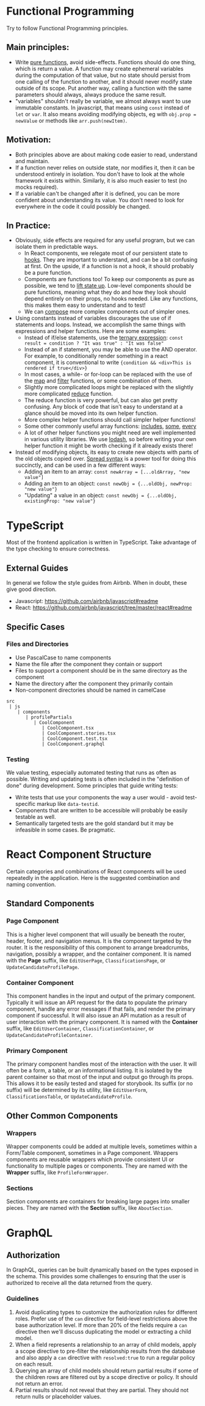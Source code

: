 # Functional Programming

Try to follow Functional Programming principles.

## Main principles:

- Write [pure functions](https://en.wikipedia.org/wiki/Pure_function), avoid side-effects. Functions should do one thing, which is return a value. A function may create ephemeral variables during the computation of that value, but no state should persist from one calling of the function to another, and it should never modify state outside of its scope. Put another way, calling a function with the same parameters should always, always produce the same result.
- "variables" shouldn't really be variable, we almost always want to use immutable constants. In javascript, that means using `const` instead of `let` or `var`. It also means avoiding modifying objects, eg with `obj.prop = newValue` or methods like `arr.push(newItem)`.

## Motivation:

- Both principles above are about making code easier to read, understand and maintain.
- If a function never relies on outside state, nor modifies it, then it can be understood entirely in isolation. You don't have to look at the whole framework it exists within. Similarly, it is also much easier to test (no mocks required).
- If a variable can't be changed after it is defined, you can be more confident about understanding its value. You don't need to look for everywhere in the code it could possibly be changed.

## In Practice:

- Obviously, side effects are required for any useful program, but we can isolate them in predictable ways.
  - In React components, we relegate most of our persistent state to [hooks](https://reactjs.org/docs/hooks-intro.html). They are important to understand, and can be a bit confusing at first. On the upside, if a function is not a hook, it should probably be a pure function.
  - Components are functions too! To keep our components as pure as possible, we tend to [lift state up](https://reactjs.org/docs/lifting-state-up.html). Low-level components should be pure functions, meaning what they do and how they look should depend entirely on their props, no hooks needed. Like any functions, this makes them easy to understand and to test!
  - We can [compose](https://reactjs.org/docs/composition-vs-inheritance.html) more complex components out of simpler ones.
- Using constants instead of variables discourages the use of if statements and loops. Instead, we accomplish the same things with expressions and helper functions. Here are some examples:
  - Instead of if/else statements, use the [ternary expression](https://developer.mozilla.org/en-US/docs/Web/JavaScript/Reference/Operators/Conditional_Operator): `const result = condition ? "It was true" : "It was false"`
  - Instead of an if statement, you may be able to use the AND operator. For example, to conditionally render something in a react component, it is conventional to write `{condition && <div>This is rendered if true</div>}`
  - In most cases, a while- or for-loop can be replaced with the use of the [map](https://developer.mozilla.org/en-US/docs/Web/JavaScript/Reference/Global_Objects/Array/map) and [filter](https://developer.mozilla.org/en-US/docs/Web/JavaScript/Reference/Global_Objects/Array/filter) functions, or some combination of them.
  - Slightly more complicated loops might be replaced with the slightly more complicated [reduce](https://developer.mozilla.org/en-US/docs/Web/JavaScript/Reference/Global_Objects/Array/reduce) function.
  - The reduce function is very powerful, but can also get pretty confusing. Any block of code that isn't easy to understand at a glance should be moved into its own helper function.
  - More complex helper functions should call simpler helper functions!
  - Some other commonly useful array functions: [includes](https://developer.mozilla.org/en-US/docs/Web/JavaScript/Reference/Global_Objects/Array/includes), [some](https://developer.mozilla.org/en-US/docs/Web/JavaScript/Reference/Global_Objects/Array/some), [every](https://developer.mozilla.org/en-US/docs/Web/JavaScript/Reference/Global_Objects/Array/every)
  - A lot of other helper functions you might need are well implemented in various utility libraries. We use [lodash](https://lodash.com/docs/), so before writing your own helper function it might be worth checking if it already exists there!
- Instead of modifying objects, its easy to create new objects with parts of the old objects copied over. [Spread syntax](https://developer.mozilla.org/en-US/docs/Web/JavaScript/Reference/Operators/Spread_syntax) is a power tool for doing this succinctly, and can be used in a few different ways:
  - Adding an item to an array: `const newArray = [...oldArray, "new value"]`
  - Adding an item to an object: `const newObj = {...oldObj, newProp: "new value"}`
  - "Updating" a value in an object: `const newObj = {...oldObj, existingProp: "new value"}`

# TypeScript

Most of the frontend application is written in TypeScript. Take advantage of the type checking to ensure correctness.

## External Guides

In general we follow the style guides from Airbnb. When in doubt, these give good direction.

- Javascript: https://github.com/airbnb/javascript#readme
- React: https://github.com/airbnb/javascript/tree/master/react#readme

## Specific Cases

### Files and Directories

- Use PascalCase to name components
- Name the file after the component they contain or support
- Files to support a component should be in the same directory as the component
- Name the directory after the component they primarily contain
- Non-component directories should be named in camelCase

```
src
 | js
    | components
       | profilePartials
          | CoolComponent
             | CoolComponent.tsx
             | CoolComponent.stories.tsx
             | CoolComponent.test.tsx
             | CoolComponent.graphql
```

### Testing

We value testing, especially automated testing that runs as often as possible. Writing and updating tests is often included in the "definition of done" during development. Some principles that guide writing tests:

- Write tests that use your components the way a user would - avoid test-specific markup like `data-testid`.
- Components that are written to be accessible will probably be easily testable as well.
- Semantically targeted tests are the gold standard but it may be infeasible in some cases. Be pragmatic.

# React Component Structure

Certain categories and combinations of React components will be used repeatedly in the application. Here is the suggested combination and naming convention.

## Standard Components

### Page Component

This is a higher level component that will usually be beneath the router, header, footer, and navigation menus. It is the component targeted by the router. It is the responsibility of this component to arrange breadcrumbs, navigation, possibly a wrapper, and the container component. It is named with the **Page** suffix, like `EditUserPage`, `ClassificationsPage`, or `UpdateCandidateProfilePage`.

### Container Component

This component handles in the input and output of the primary component. Typically it will issue an API request for the data to populate the primary component, handle any error messages if that fails, and render the primary component if successful. It will also issue an API mutation as a result of user interaction with the primary component. It is named with the **Container** suffix, like `EditUserContainer`, `ClassificationContainer`, or `UpdateCandidateProfileContainer`.

### Primary Component

The primary component handles most of the interaction with the user. It will often be a form, a table, or an informational listing. It is isolated by the parent container so that most of the input and output go through its props. This allows it to be easily tested and staged for storybook. Its suffix (or no suffix) will be determined by its utility, like `EditUserForm`, `ClassificationsTable`, or `UpdateCandidateProfile`.

## Other Common Components

### Wrappers

Wrapper components could be added at multiple levels, sometimes within a Form/Table component, sometimes in a Page component. Wrappers components are reusable wrappers which provide consistent UI or functionality to multiple pages or components. They are named with the **Wrapper** suffix, like `ProfileFormWrapper`.

### Sections

Section components are containers for breaking large pages into smaller pieces.  They are named with the **Section** suffix, like `AboutSection`.

# GraphQL

## Authorization

In GraphQL, queries can be built dynamically based on the types exposed in the schema.  This provides some challenges to ensuring that the user is authorized to receive all the data returned from the query.

### Guidelines
1. Avoid duplicating types to customize the authorization rules for different roles.  Prefer use of the `can` directive for field-level restrictions above the base authorization level.  If more than 20% of the fields require a `can` directive then we'll discuss duplicating the model or extracting a child model.
2. When a field represents a relationship to an array of child models, apply a scope directive to pre-filter the relationship results from the database and also apply a `can` directive with `resolved:true` to run a regular policy on each result.
3. Querying an array of child models should return partial results if some of the children rows are filtered out by a scope directive or policy.  It should not return an error.
4. Partial results should not reveal that they are partial.  They should not return nulls or placeholder values.

